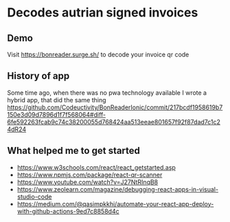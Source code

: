 # Decodes autrian signed invoices

## Demo

Visit <https://bonreader.surge.sh/> to decode your invoice qr code

## History of app

Some time ago, when there was no pwa technology available I wrote a hybrid app, that did the same thing <https://github.com/Codeuctivity/BonReaderIonic/commit/217bcdf1958619b7150e3d09d7896d1f7f568064#diff-6fe592263fcab9c74c38200055d768424aa513eeae801657f92f87dad7c1c24dR24>

## What helped me to get started

- <https://www.w3schools.com/react/react_getstarted.asp>
- <https://www.npmjs.com/package/react-qr-scanner>
- <https://www.youtube.com/watch?v=J27NtRInqB8>
- <https://www.zeolearn.com/magazine/debugging-react-apps-in-visual-studio-code>
- <https://medium.com/@qasimpkkhi/automate-your-react-app-deploy-with-github-actions-9ed7c8858d4c>
